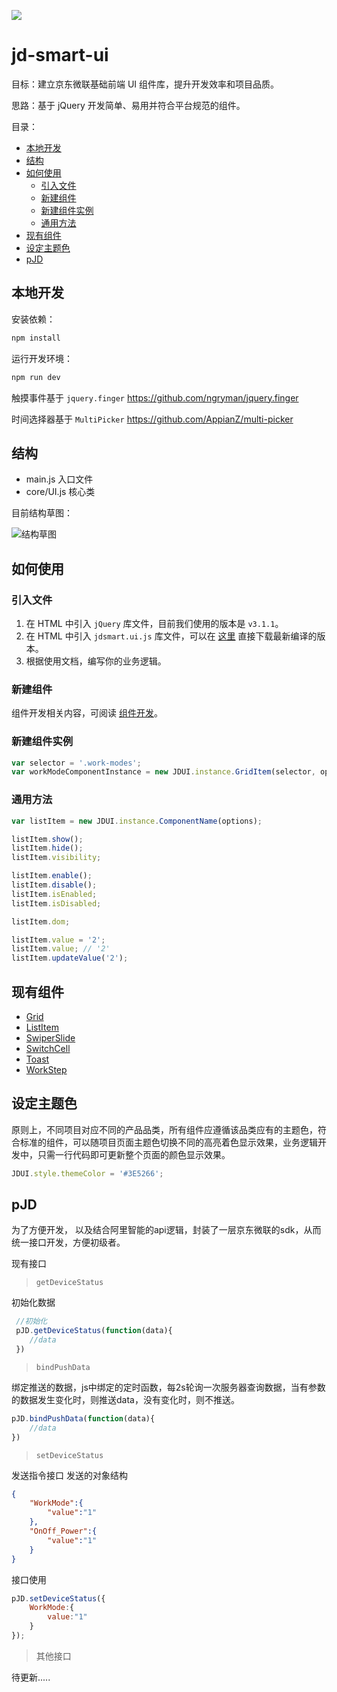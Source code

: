 ![](http://okw4n9e5h.bkt.clouddn.com/logo.jpg)

# jd-smart-ui

目标：建立京东微联基础前端 UI 组件库，提升开发效率和项目品质。

思路：基于 jQuery 开发简单、易用并符合平台规范的组件。

目录：

- [本地开发](#本地开发)
- [结构](#结构)
- [如何使用](#如何使用)
    - [引入文件](#引入文件)
    - [新建组件](#新建组件)
    - [新建组件实例](#新建组件实例)
    - [通用方法](#通用方法)
- [现有组件](#现有组件)
- [设定主题色](#设定主题色)
- [pJD](#pJD)
## 本地开发

安装依赖：

```bash
npm install
```

运行开发环境：

```bash
npm run dev
```

触摸事件基于 `jquery.finger` https://github.com/ngryman/jquery.finger

时间选择器基于   `MultiPicker` https://github.com/AppianZ/multi-picker


## 结构

- main.js       入口文件
- core/UI.js    核心类

目前结构草图：

![结构草图](http://okw4n9e5h.bkt.clouddn.com/082712.jpg)

## 如何使用

### 引入文件

1. 在 HTML 中引入 `jQuery` 库文件，目前我们使用的版本是 `v3.1.1`。
2. 在 HTML 中引入 `jdsmart.ui.js` 库文件，可以在 [这里](./dist/jdsmart.ui.js) 直接下载最新编译的版本。
3. 根据使用文档，编写你的业务逻辑。


### 新建组件

组件开发相关内容，可阅读 [组件开发](./documents/develop_components.md)。

### 新建组件实例

```JavaScript
var selector = '.work-modes';
var workModeComponentInstance = new JDUI.instance.GridItem(selector, options);
```


### 通用方法

```JavaScript
var listItem = new JDUI.instance.ComponentName(options);

listItem.show();
listItem.hide();
listItem.visibility;

listItem.enable();
listItem.disable();
listItem.isEnabled;
listItem.isDisabled;

listItem.dom;

listItem.value = '2';
listItem.value; // '2'
listItem.updateValue('2');

```

## 现有组件

- [Grid](./documents/components/Grid.md)
- [ListItem](./documents/components/ListItem.md)
- [SwiperSlide](./documents/components/SwiperSlide.md)
- [SwitchCell](./documents/components/SwitchCell.md)
- [Toast]()
- [WorkStep]()
## 设定主题色

原则上，不同项目对应不同的产品品类，所有组件应遵循该品类应有的主题色，符合标准的组件，可以随项目页面主题色切换不同的高亮着色显示效果，业务逻辑开发中，只需一行代码即可更新整个页面的颜色显示效果。

```JavaScript
JDUI.style.themeColor = '#3E5266';
```

## pJD
为了方便开发， 以及结合阿里智能的api逻辑，封装了一层京东微联的sdk，从而统一接口开发，方便初级者。

现有接口
 >   `getDeviceStatus`

初始化数据
```JavaScript
 //初始化
 pJD.getDeviceStatus(function(data){
    //data   
 })
```
> `bindPushData`

绑定推送的数据，js中绑定的定时函数，每2s轮询一次服务器查询数据，当有参数的数据发生变化时，则推送data，没有变化时，则不推送。
```JavaScript
pJD.bindPushData(function(data){
    //data
})
```
>  `setDeviceStatus`

发送指令接口
发送的对象结构
```JSON
{
    "WorkMode":{
        "value":"1"
    },
    "OnOff_Power":{
        "value":"1"
    }
}
```
接口使用
```JavaScript
pJD.setDeviceStatus({
    WorkMode:{
        value:"1"
    }
});
```
>  其他接口

待更新.....